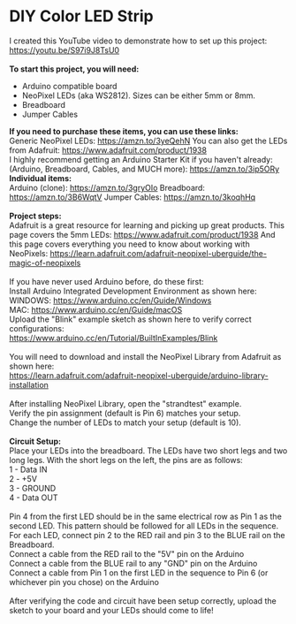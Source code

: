 # DIY Color LED Strip

I created this YouTube video to demonstrate how to set up this project: https://youtu.be/S97i9J8TsU0 <br>
<br>
<b>To start this project, you will need:</b>
* Arduino compatible board
* NeoPixel LEDs (aka WS2812).  Sizes can be either 5mm or 8mm.
* Breadboard
* Jumper Cables

<b>If you need to purchase these items, you can use these links: </b><br>
Generic NeoPixel LEDs: https://amzn.to/3yeQehN     You can also get the LEDs from Adafruit: https://www.adafruit.com/product/1938 <br>
I highly recommend getting an Arduino Starter Kit if you haven't already: (Arduino, Breadboard, Cables, and MUCH more):  https://amzn.to/3ip5ORy <br>
<b>Individual items: </b> <br>
Arduino (clone):  https://amzn.to/3gryOIo    Breadboard:  https://amzn.to/3B6WqtV    Jumper Cables:  https://amzn.to/3koqhHq <br>
<br>
<b>Project steps:</b><br>
Adafruit is a great resource for learning and picking up great products.
This page covers the 5mm LEDs:  https://www.adafruit.com/product/1938
And this page covers everything you need to know about working with NeoPixels: https://learn.adafruit.com/adafruit-neopixel-uberguide/the-magic-of-neopixels<br>
<br>
If you have never used Arduino before, do these first:<br>
Install Arduino Integrated Development Environment as shown here:<br>
WINDOWS: https://www.arduino.cc/en/Guide/Windows<br>
MAC: https://www.arduino.cc/en/Guide/macOS<br>
Upload the "Blink" example sketch as shown here to verify correct configurations:<br>
https://www.arduino.cc/en/Tutorial/BuiltInExamples/Blink<br>
<br>
You will need to download and install the NeoPixel Library from Adafruit as shown here:<br>
https://learn.adafruit.com/adafruit-neopixel-uberguide/arduino-library-installation<br>
<br>
After installing NeoPixel Library, open the "strandtest" example.<br>
Verify the pin assignment (default is Pin 6) matches your setup.<br>
Change the number of LEDs to match your setup (default is 10).<br>
<br>
<b>Circuit Setup:</b><br>
Place your LEDs into the breadboard.  The LEDs have two short legs and two long legs.  With the short legs on the left, the pins are as follows:<br>
1 - Data IN<br>
2 - +5V<br>
3 - GROUND<br>
4 - Data OUT<br>
<br>
Pin 4 from the first LED should be in the same electrical row as Pin 1 as the second LED.  This pattern should be followed for all LEDs in the sequence.<br>
For each LED, connect pin 2 to the RED rail and pin 3 to the BLUE rail on the Breadboard.<br>
Connect a cable from the RED rail to the "5V" pin on the Arduino<br>
Connect a cable from the BLUE rail to any "GND" pin on the Arduino<br>
Connect a cable from Pin 1 on the first LED in the sequence to Pin 6 (or whichever pin you chose) on the Arduino  <br>
  <br>
After verifying the code and circuit have been setup correctly, upload the sketch to your board and your LEDs should come to life!<br>
  
